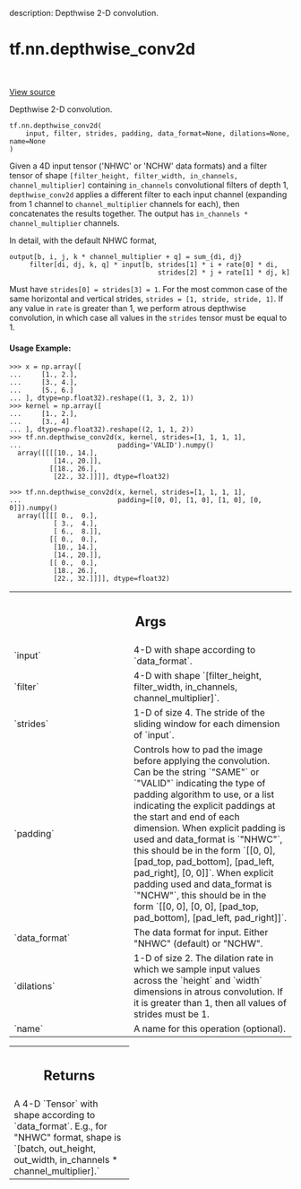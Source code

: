 description: Depthwise 2-D convolution.

<div itemscope itemtype="http://developers.google.com/ReferenceObject">
<meta itemprop="name" content="tf.nn.depthwise_conv2d" />
<meta itemprop="path" content="Stable" />
</div>

# tf.nn.depthwise_conv2d

<!-- Insert buttons and diff -->

<table class="tfo-notebook-buttons tfo-api nocontent" align="left">

</table>

<a target="_blank" href="/code/stable/tensorflow/python/ops/nn_impl.py">View source</a>



Depthwise 2-D convolution.

<pre class="devsite-click-to-copy prettyprint lang-py tfo-signature-link">
<code>tf.nn.depthwise_conv2d(
    input, filter, strides, padding, data_format=None, dilations=None, name=None
)
</code></pre>



<!-- Placeholder for "Used in" -->

Given a 4D input tensor ('NHWC' or 'NCHW' data formats)
and a filter tensor of shape
`[filter_height, filter_width, in_channels, channel_multiplier]`
containing `in_channels` convolutional filters of depth 1, `depthwise_conv2d`
applies a different filter to each input channel (expanding from 1 channel
to `channel_multiplier` channels for each), then concatenates the results
together.  The output has `in_channels * channel_multiplier` channels.

In detail, with the default NHWC format,

    output[b, i, j, k * channel_multiplier + q] = sum_{di, dj}
         filter[di, dj, k, q] * input[b, strides[1] * i + rate[0] * di,
                                         strides[2] * j + rate[1] * dj, k]

Must have `strides[0] = strides[3] = 1`.  For the most common case of the
same horizontal and vertical strides, `strides = [1, stride, stride, 1]`.
If any value in `rate` is greater than 1, we perform atrous depthwise
convolution, in which case all values in the `strides` tensor must be equal
to 1.

#### Usage Example:



```
>>> x = np.array([
...     [1., 2.],
...     [3., 4.],
...     [5., 6.]
... ], dtype=np.float32).reshape((1, 3, 2, 1))
>>> kernel = np.array([
...     [1., 2.],
...     [3., 4]
... ], dtype=np.float32).reshape((2, 1, 1, 2))
>>> tf.nn.depthwise_conv2d(x, kernel, strides=[1, 1, 1, 1],
...                        padding='VALID').numpy()
  array([[[[10., 14.],
           [14., 20.]],
          [[18., 26.],
           [22., 32.]]]], dtype=float32)
```

```
>>> tf.nn.depthwise_conv2d(x, kernel, strides=[1, 1, 1, 1],
...                        padding=[[0, 0], [1, 0], [1, 0], [0, 0]]).numpy()
  array([[[[ 0.,  0.],
           [ 3.,  4.],
           [ 6.,  8.]],
          [[ 0.,  0.],
           [10., 14.],
           [14., 20.]],
          [[ 0.,  0.],
           [18., 26.],
           [22., 32.]]]], dtype=float32)
```

<!-- Tabular view -->
 <table class="responsive fixed orange">
<colgroup><col width="214px"><col></colgroup>
<tr><th colspan="2"><h2 class="add-link">Args</h2></th></tr>

<tr>
<td>
`input`
</td>
<td>
4-D with shape according to `data_format`.
</td>
</tr><tr>
<td>
`filter`
</td>
<td>
4-D with shape
`[filter_height, filter_width, in_channels, channel_multiplier]`.
</td>
</tr><tr>
<td>
`strides`
</td>
<td>
1-D of size 4.  The stride of the sliding window for each
dimension of `input`.
</td>
</tr><tr>
<td>
`padding`
</td>
<td>
Controls how to pad the image before applying the convolution. Can
be the string `"SAME"` or `"VALID"` indicating the type of padding
algorithm to use, or a list indicating the explicit paddings at the start
and end of each dimension. When explicit padding is used and data_format
is `"NHWC"`, this should be in the form `[[0, 0], [pad_top, pad_bottom],
[pad_left, pad_right], [0, 0]]`. When explicit padding used and
data_format is `"NCHW"`, this should be in the form `[[0, 0], [0, 0],
[pad_top, pad_bottom], [pad_left, pad_right]]`.
</td>
</tr><tr>
<td>
`data_format`
</td>
<td>
The data format for input. Either "NHWC" (default) or "NCHW".
</td>
</tr><tr>
<td>
`dilations`
</td>
<td>
1-D of size 2. The dilation rate in which we sample input values
across the `height` and `width` dimensions in atrous convolution. If it is
greater than 1, then all values of strides must be 1.
</td>
</tr><tr>
<td>
`name`
</td>
<td>
A name for this operation (optional).
</td>
</tr>
</table>



<!-- Tabular view -->
 <table class="responsive fixed orange">
<colgroup><col width="214px"><col></colgroup>
<tr><th colspan="2"><h2 class="add-link">Returns</h2></th></tr>
<tr class="alt">
<td colspan="2">
A 4-D `Tensor` with shape according to `data_format`.  E.g., for
"NHWC" format, shape is
`[batch, out_height, out_width, in_channels * channel_multiplier].`
</td>
</tr>

</table>

